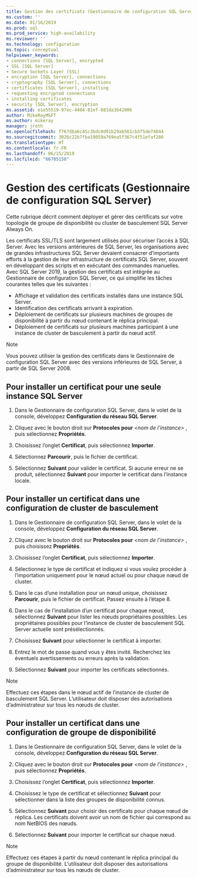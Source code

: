 ```yaml
---
title: Gestion des certificats (Gestionnaire de configuration SQL Server) | Microsoft Docs
ms.custom: ''
ms.date: 01/16/2019
ms.prod: sql
ms.prod_service: high-availability
ms.reviewer: ''
ms.technology: configuration
ms.topic: conceptual
helpviewer_keywords:
- connections [SQL Server], encrypted
- SSL [SQL Server]
- Secure Sockets Layer (SSL)
- encryption [SQL Server], connections
- cryptography [SQL Server], connections
- certificates [SQL Server], installing
- requesting encrypted connections
- installing certificates
- security [SQL Server], encryption
ms.assetid: e1e55519-97ec-4404-81ef-881da3b42006
author: MikeRayMSFT
ms.author: mikeray
manager: jroth
ms.openlocfilehash: f767dba6c45c3bdc0d91b29ab561cb5f5de74844
ms.sourcegitcommit: 3026c22b7fba19059a769ea5f367c4f51efaf286
ms.translationtype: HT
ms.contentlocale: fr-FR
ms.lasthandoff: 06/15/2019
ms.locfileid: "66785158"
---
```

# <a name="certificate-management-sql-server-configuration-manager"></a>Gestion des certificats (Gestionnaire de configuration SQL Server)

Cette rubrique décrit comment déployer et gérer des certificats sur votre topologie de groupe de disponibilité ou cluster de basculement SQL Server Always On.

Les certificats SSL/TLS sont largement utilisés pour sécuriser l’accès à SQL Server. Avec les versions antérieures de SQL Server, les organisations avec de grandes infrastructures SQL Server devaient consacrer d’importants efforts à la gestion de leur infrastructure de certificats SQL Server, souvent en développant des scripts et en exécutant des commandes manuelles. Avec SQL Server 2019, la gestion des certificats est intégrée au Gestionnaire de configuration SQL Server, ce qui simplifie les tâches courantes telles que les suivantes : 

* Affichage et validation des certificats installés dans une instance SQL Server. 
* Identification des certificats arrivant à expiration. 
* Déploiement de certificats sur plusieurs machines de groupes de disponibilité à partir du nœud contenant le réplica principal. 
* Déploiement de certificats sur plusieurs machines participant à une instance de cluster de basculement à partir du nœud actif.

> [!NOTE]
> Vous pouvez utiliser la gestion des certificats dans le Gestionnaire de configuration SQL Server avec des versions inférieures de SQL Server, à partir de SQL Server 2008.

##  <a name="provision-single-server-cert"></a> Pour installer un certificat pour une seule instance SQL Server  
  
1. Dans le Gestionnaire de configuration SQL Server, dans le volet de la console, développez **Configuration du réseau SQL Server**.  
  
2. Cliquez avec le bouton droit sur **Protocoles pour** *&lt;nom de l’instance&gt;* , puis sélectionnez **Propriétés**.  
  
3. Choisissez l’onglet **Certificat**, puis sélectionnez **Importer**.  
  
4. Sélectionnez **Parcourir**, puis le fichier de certificat.  
  
5. Sélectionnez **Suivant** pour valider le certificat. Si aucune erreur ne se produit, sélectionnez **Suivant** pour importer le certificat dans l’instance locale.  
  
 
##  <a name="provision-failover-cluster-cert"></a> Pour installer un certificat dans une configuration de cluster de basculement  
  
1. Dans le Gestionnaire de configuration SQL Server, dans le volet de la console, développez **Configuration du réseau SQL Server**.
  
2. Cliquez avec le bouton droit sur **Protocoles pour** *&lt;nom de l’instance&gt;* , puis choisissez **Propriétés**. 

3. Choisissez l’onglet **Certificat**, puis sélectionnez **Importer**.

4. Sélectionnez le type de certificat et indiquez si vous voulez procéder à l’importation uniquement pour le nœud actuel ou pour chaque nœud de cluster.

5. Dans le cas d’une installation pour un nœud unique, choisissez **Parcourir**, puis le fichier de certificat. Passez ensuite à l’étape 8.

6. Dans le cas de l’installation d’un certificat pour chaque nœud, sélectionnez **Suivant** pour lister les nœuds propriétaires possibles. Les propriétaires possibles pour l’instance de cluster de basculement SQL Server actuelle sont présélectionnés.

7. Choisissez **Suivant** pour sélectionner le certificat à importer.

8. Entrez le mot de passe quand vous y êtes invité. Recherchez les éventuels avertissements ou erreurs après la validation.

9. Sélectionnez **Suivant** pour importer les certificats sélectionnés.

> [!NOTE]
> Effectuez ces étapes dans le nœud actif de l’instance de cluster de basculement SQL Server. L’utilisateur doit disposer des autorisations d’administrateur sur tous les nœuds de cluster.

##  <a name="provision-availability-group-cert"></a>Pour installer un certificat dans une configuration de groupe de disponibilité  
  
1. Dans le Gestionnaire de configuration SQL Server, dans le volet de la console, développez **Configuration du réseau SQL Server**.
  
2. Cliquez avec le bouton droit sur **Protocoles pour** *&lt;nom de l’instance&gt;* , puis sélectionnez **Propriétés**.  
  
3. Choisissez l’onglet **Certificat**, puis sélectionnez **Importer**.  
  
4. Choisissez le type de certificat et sélectionnez **Suivant** pour sélectionner dans la liste des groupes de disponibilité connus.  

5. Sélectionnez **Suivant** pour choisir des certificats pour chaque nœud de réplica. Les certificats doivent avoir un nom de fichier qui correspond au nom NetBIOS des nœuds.

6. Sélectionnez **Suivant** pour importer le certificat sur chaque nœud.


> [!NOTE]
> Effectuez ces étapes à partir du nœud contenant le réplica principal du groupe de disponibilité. L’utilisateur doit disposer des autorisations d’administrateur sur tous les nœuds de cluster.

